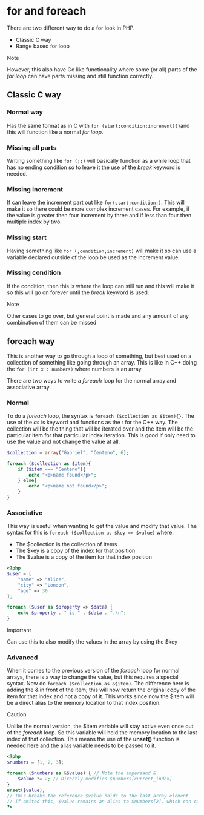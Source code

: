 # for and foreach

There are two different way to do a for look in PHP.

- Classic C way
- Range based for loop



> [!NOTE]
>
> However, this also have Go like functionality where some (or all) parts of the *for loop* can have parts missing and still function correctly.

## Classic C way

### Normal way

Has the same format as in C with `for (start;condition;increment){}`and this will function like a normal *for loop*.



### Missing all parts

Writing something like `for (;;)` will basically function as a while loop that has no ending condition so to leave it the use of the *break* keyword is needed.



### Missing increment

If can leave the increment part out like `for(start;condition;)`. This will make it so there could be more complex increment cases. For example, if the value is greater then four increment by three and if less than four then multiple index by two.



### Missing start

Having something like `for (;condition;increment)` will make it so can use a variable declared outside of the loop be used as the increment value.



### Missing condition

If the condition, then this is where the loop can still run and this will make it so this will go on forever until the *break* keyword is used.



> [!NOTE]
>
> Other cases to go over, but general point is made and any amount of any combination of them can be missed 





## foreach way

This is another way to go through a loop of something, but best used on a collection of something like going through an array. This is like in C++ doing the `for (int x : numbers)` where numbers is an array.



There are two ways to write a *foreach* loop for the normal array and associative array.



### Normal

To do a *foreach* loop, the syntax is `foreach ($collection as $item){}`. The use of the *as* is keyword and functions as the : for the C++ way. The collection will be the thing that will be iterated over and the item will be the particular item for that particular index iteration. This is good if only need to use the value and not change the value at all.

```php
$collection = array("Gabriel", "Centeno", 6);

foreach ($collection as $item){
    if ($item === "Centeno"){
        echo "<p>name found</p>";
    } else{
        echo "<p>name not found</p>";
    }
}
```



### Associative

This way is useful when wanting to get the value and modify that value. The syntax for this is `foreach ($collection as $key => $value)` where:

- The $collection is the collection of items
- The $key is a copy of the index for that position
- The $value is a copy of the item for that index position



```php
<?php
$user = [
    "name" => "Alice",
    "city" => "London",
    "age" => 30
];

foreach ($user as $property => $data) {
    echo $property . " is " . $data . ".\n";
}
```

> [!IMPORTANT]
>
> Can use this to also modify the values in the array by using the $key



### Advanced

When it comes to the previous version of the *foreach* loop for normal arrays, there is a way to change the value, but this requires a special syntax. Now do `foreach ($collection as &$item)`. The difference here is adding the & in front of the item; this will now return the original copy of the item for that index and not a copy of it. This works since now the $item will be a direct alias to the memory location to that index position.



> [!CAUTION]
>
> Unlike the normal version, the $item variable will stay active even once out of the *foreach* loop. So this variable will hold the memory location to the last index of that collection. This means the use of the **unset()** function is needed here and the alias variable needs to be passed to it.

```php
<?php
$numbers = [1, 2, 3];

foreach ($numbers as &$value) { // Note the ampersand &
    $value *= 2; // Directly modifies $numbers[current_index]
}
unset($value); 
// This breaks the reference $value holds to the last array element 
// If omited this, $value remains an alias to $numbers[2], which can cause bugs.
?>
```

